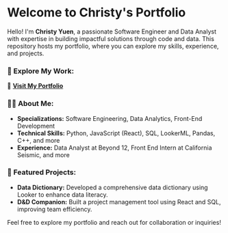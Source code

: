 # Welcome to Christy's Portfolio

Hello! I'm **Christy Yuen**, a passionate Software Engineer and Data Analyst with expertise in building impactful solutions through code and data. This repository hosts my portfolio, where you can explore my skills, experience, and projects.

### 🚀 Explore My Work:
🔗 **[Visit My Portfolio](https://christyyuen.github.io/)**

### 👩‍💻 About Me:
- **Specializations:** Software Engineering, Data Analytics, Front-End Development
- **Technical Skills:** Python, JavaScript (React), SQL, LookerML, Pandas, C++, and more
- **Experience:** Data Analyst at Beyond 12, Front End Intern at California Seismic, and more

### 💼 Featured Projects:
- **Data Dictionary:** Developed a comprehensive data dictionary using Looker to enhance data literacy.
- **D&D Companion:** Built a project management tool using React and SQL, improving team efficiency.

Feel free to explore my portfolio and reach out for collaboration or inquiries!